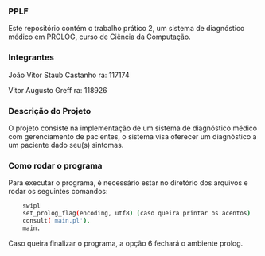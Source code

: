 ### PPLF
Este repositório contém o trabalho prático 2, um sistema de diagnóstico médico em PROLOG, curso de Ciência da Computação.

### Integrantes
João Vitor Staub Castanho ra: 117174

Vitor Augusto Greff ra: 118926

### Descrição do Projeto
O projeto consiste na implementação de um sistema de diagnóstico médico com gerenciamento de pacientes, o sistema visa oferecer um diagnóstico a um paciente dado seu(s) sintomas.

### Como rodar o programa
Para executar o programa, é necessário estar no diretório dos arquivos e rodar os seguintes comandos:
``` bash
    swipl
    set_prolog_flag(encoding, utf8) (caso queira printar os acentos)
    consult('main.pl').
    main.
```

Caso queira finalizar o programa, a opção 6 fechará o ambiente prolog.